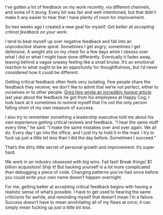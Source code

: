 

I’ve gotten a lot of feedback on my work recently, via different channels, and some of it stung. Every bit
was fair and well-intentioned, but that didn’t make it any easier to hear that I have plenty of room for
improvement. 

So two weeks ago I created a new goal for myself: *Get better at accepting critical feedback on your
work.*

I tend to beat myself up over negative feedback and fall into an unproductive shame spiral. Sometimes I get
angry; sometimes I get defensive. A weight sits on my chest for a few days while I obsess over what I did or
what I might have done differently. Eventually it fades away, leaving behind a vague uneasy feeling like a
small bruise. It’s an emotional reaction to what ought to be an opportunity for thoughtfulness, but I’d
never considered how it could be different.

Getting critical feedback often feels very isolating. Few people share the feedback they receive; we don’t
like to admit that we’re not perfect, either to ourselves or to other people. [Greg Hoy wrote an incredibly
honest article](https://medium.com/on-management/124f242a0352) last year about the feedback he got from his
employees at Happy Cog; I look back at it sometimes to remind myself that I’m not the only person falling
short of my own measure of success. 

I also try to remember something a leadership executive told me about his own experience getting critical
reviews and feedback. “I hear the same stuff every time,” he said. “I make the same mistakes over and
over again. We all do. Every day I go into the office, and I just try to hold it in the road. I try to fuck up
just a little bit less than I did the day before. Sometimes I succeed.”

That’s the dirty little secret of personal growth and improvement: it’s super hard. 

We work in an industry obsessed with big wins. Fail fast! Break things! $1 billion acquisition! Ship it! But
hacking yourself is a lot more complicated than debugging a piece of code. Changing patterns you’ve had
since before you could write your own name doesn’t happen overnight. 

For me, getting better at accepting critical feedback begins with having a realistic sense of what’s
possible. I have to get used to hearing the same criticisms for awhile, and reminding myself that doesn’t
mean I’m a failure. Success doesn’t have to mean annihilating all of my flaws at once; it can simply mean
fucking up *just a little bit less*.